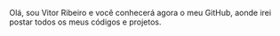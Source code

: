 Olá, sou Vitor Ribeiro e você conhecerá agora o meu GitHub, aonde irei postar todos os meus códigos e projetos.
